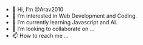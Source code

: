 - 👋 Hi, I’m @Arav2010
- 👀 I’m interested in Web Development and Coding.
- 🌱 I’m currently learning Javascript and AI.
- 💞️ I’m looking to collaborate on ...
- 📫 How to reach me ...

<!---
Arav2010/Arav2010 is a ✨ special ✨ repository because its `README.md` (this file) appears on your GitHub profile.
You can click the Preview link to take a look at your changes.
--->
